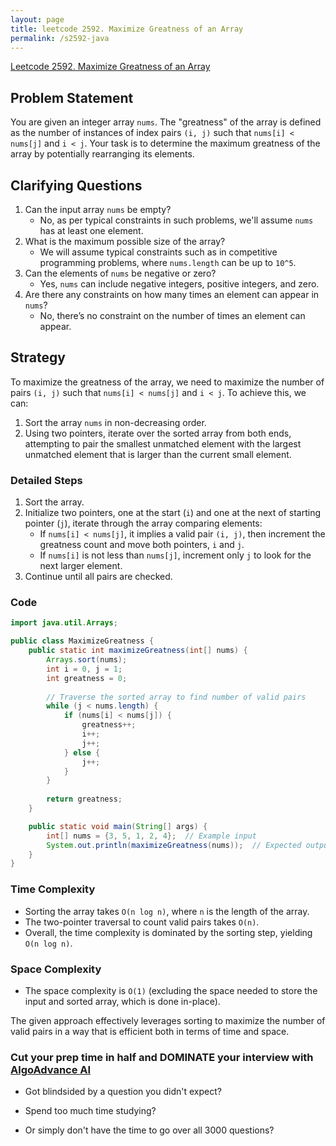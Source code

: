 ```yaml
---
layout: page
title: leetcode 2592. Maximize Greatness of an Array
permalink: /s2592-java
---
```

[Leetcode 2592. Maximize Greatness of an Array](https://algoadvance.github.io/algoadvance/l2592)
## Problem Statement
You are given an integer array `nums`. The "greatness" of the array is defined as the number of instances of index pairs `(i, j)` such that `nums[i] < nums[j]` and `i < j`. Your task is to determine the maximum greatness of the array by potentially rearranging its elements.

## Clarifying Questions
1. Can the input array `nums` be empty?
   - No, as per typical constraints in such problems, we'll assume `nums` has at least one element.
2. What is the maximum possible size of the array?
   - We will assume typical constraints such as in competitive programming problems, where `nums.length` can be up to `10^5`.
3. Can the elements of `nums` be negative or zero?
   - Yes, `nums` can include negative integers, positive integers, and zero.
4. Are there any constraints on how many times an element can appear in `nums`?
   - No, there’s no constraint on the number of times an element can appear.

## Strategy
To maximize the greatness of the array, we need to maximize the number of pairs `(i, j)` such that `nums[i] < nums[j]` and `i < j`. To achieve this, we can:
1. Sort the array `nums` in non-decreasing order.
2. Using two pointers, iterate over the sorted array from both ends, attempting to pair the smallest unmatched element with the largest unmatched element that is larger than the current small element.

### Detailed Steps
1. Sort the array.
2. Initialize two pointers, one at the start (`i`) and one at the next of starting pointer (`j`), iterate through the array comparing elements:
   - If `nums[i] < nums[j]`, it implies a valid pair `(i, j)`, then increment the greatness count and move both pointers, `i` and `j`.
   - If `nums[i]` is not less than `nums[j]`, increment only `j` to look for the next larger element.
3. Continue until all pairs are checked.

### Code

```java
import java.util.Arrays;

public class MaximizeGreatness {
    public static int maximizeGreatness(int[] nums) {
        Arrays.sort(nums);
        int i = 0, j = 1;
        int greatness = 0;
        
        // Traverse the sorted array to find number of valid pairs
        while (j < nums.length) {
            if (nums[i] < nums[j]) {
                greatness++;
                i++;
                j++;
            } else {
                j++;
            }
        }
        
        return greatness;
    }

    public static void main(String[] args) {
        int[] nums = {3, 5, 1, 2, 4};  // Example input
        System.out.println(maximizeGreatness(nums));  // Expected output: 3
    }
}
```

### Time Complexity
- Sorting the array takes `O(n log n)`, where `n` is the length of the array.
- The two-pointer traversal to count valid pairs takes `O(n)`.
- Overall, the time complexity is dominated by the sorting step, yielding `O(n log n)`.

### Space Complexity
- The space complexity is `O(1)` (excluding the space needed to store the input and sorted array, which is done in-place).

The given approach effectively leverages sorting to maximize the number of valid pairs in a way that is efficient both in terms of time and space.


### Cut your prep time in half and DOMINATE your interview with [AlgoAdvance AI](https://algoAdvance.com)

- Got blindsided by a question you didn't expect?

- Spend too much time studying?

- Or simply don't have the time to go over all 3000 questions?

